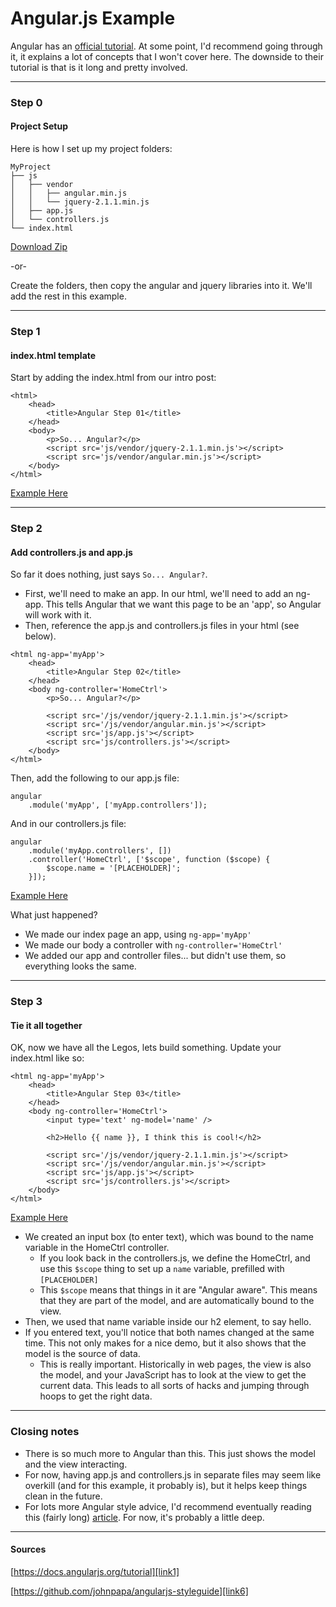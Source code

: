 # Angular.js Example

Angular has an [official tutorial][link1]. At some point, I'd recommend going through it, it explains a lot of concepts that I won't cover here. The downside to their tutorial is that is it long and pretty involved.

---

### Step 0
#### Project Setup

Here is how I set up my project folders:

```
MyProject
├── js
│   ├── vendor
│   │   ├── angular.min.js
│   │   └── jquery-2.1.1.min.js
│   ├── app.js
│   └── controllers.js
└── index.html
```

[Download Zip][link5]

-or-

Create the folders, then copy the angular and jquery libraries into it. We'll add the rest in this example.

---

### Step 1
#### index.html template

Start by adding the index.html from our intro post:

```
<html>
	<head>
		<title>Angular Step 01</title>
	</head>
	<body>
		<p>So... Angular?</p>
		<script src='js/vendor/jquery-2.1.1.min.js'></script>
		<script src='js/vendor/angular.min.js'></script>
	</body>
</html>
```

[Example Here][link2]

---

### Step 2
#### Add controllers.js and app.js

So far it does nothing, just says `So... Angular?`.

* First, we'll need to make an app. In our html, we'll need to add an ng-app. This tells Angular that we want this page to be an 'app', so Angular will work with it.
* Then, reference the app.js and controllers.js files in your html (see below).

```
<html ng-app='myApp'>
	<head>
		<title>Angular Step 02</title>
	</head>
	<body ng-controller='HomeCtrl'>
		<p>So... Angular?</p>

		<script src='/js/vendor/jquery-2.1.1.min.js'></script>
		<script src='/js/vendor/angular.min.js'></script>
		<script src='js/app.js'></script>
		<script src='js/controllers.js'></script>
	</body>
</html>
```

Then, add the following to our app.js file:

```
angular
	.module('myApp', ['myApp.controllers']);
```

And in our controllers.js file:

```
angular
	.module('myApp.controllers', [])
	.controller('HomeCtrl', ['$scope', function ($scope) {
		$scope.name = '[PLACEHOLDER]';
	}]);
```

[Example Here][link3]

What just happened?

* We made our index page an app, using `ng-app='myApp'`
* We made our body a controller with `ng-controller='HomeCtrl'`
* We added our app and controller files... but didn't use them, so everything looks the same.

---

### Step 3
#### Tie it all together

OK, now we have all the Legos, lets build something. Update your index.html like so:

```
<html ng-app='myApp'>
	<head>
		<title>Angular Step 03</title>
	</head>
	<body ng-controller='HomeCtrl'>
		<input type='text' ng-model='name' />

		<h2>Hello {{ name }}, I think this is cool!</h2>

		<script src='/js/vendor/jquery-2.1.1.min.js'></script>
		<script src='/js/vendor/angular.min.js'></script>
		<script src='js/app.js'></script>
		<script src='js/controllers.js'></script>
	</body>
</html>
```

[Example Here][link4]

* We created an input box (to enter text), which was bound to the name variable in the HomeCtrl controller.
	* If you look back in the controllers.js, we define the HomeCtrl, and use this `$scope` thing to set up a `name` variable, prefilled with `[PLACEHOLDER]`
	* This `$scope` means that things in it are "Angular aware". This means that they are part of the model, and are automatically bound to the view.
* Then, we used that name variable inside our h2 element, to say hello.
* If you entered text, you'll notice that both names changed at the same time. This not only makes for a nice demo, but it also shows that the model is the source of data. 
	* This is really important. Historically in web pages, the view is also the model, and your JavaScript has to look at the view to get the current data. This leads to all sorts of hacks and jumping through hoops to get the right data.

---

### Closing notes

* There is so much more to Angular than this. This just shows the model and the view interacting.
* For now, having app.js and controllers.js in separate files may seem like overkill (and for this example, it probably is), but it helps keep things clean in the future.
* For lots more Angular style advice, I'd recommend eventually reading this (fairly long) [article][link6]. For now, it's probably a little deep.

---

#### Sources

[https://docs.angularjs.org/tutorial][link1]

[https://github.com/johnpapa/angularjs-styleguide][link6]

[link1]: https://docs.angularjs.org/tutorial
[link2]: /examples/angular/step1/
[link3]: /examples/angular/step2/
[link4]: /examples/angular/step3/
[link5]: /examples/angular/step0/MyProject.zip
[link6]: https://github.com/johnpapa/angularjs-styleguide